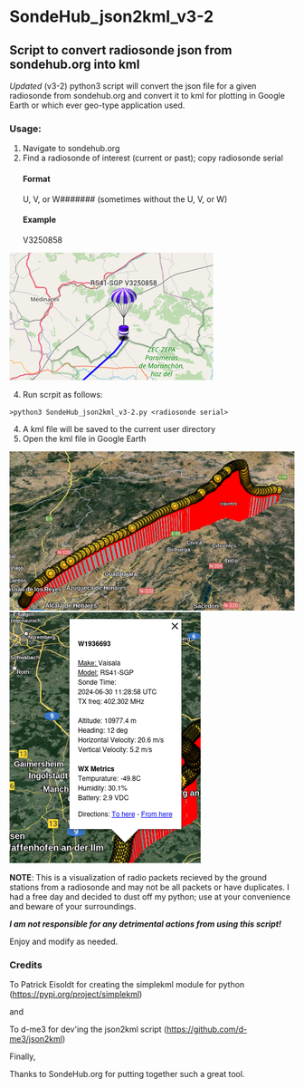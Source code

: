 # SondeHub_json2kml_v3-2
## Script to convert radiosonde json from sondehub.org into kml

*Updated* (v3-2) python3 script will convert the json file for a given radiosonde from sondehub.org and convert it to kml for plotting in Google Earth or which ever geo-type application used.

### Usage:
1) Navigate to sondehub.org
2) Find a radiosonde of interest (current or past); copy radiosonde serial
    #### Format
    U, V, or W####### (sometimes without the U, V, or W)
    #### Example
    V3250858
   
![RadioSonde](images/image01.png)

4) Run scrpit as follows:
```
>python3 SondeHub_json2kml_v3-2.py <radiosonde serial>
```
4) A kml file will be saved to the current user directory
5) Open the kml file in Google Earth

![Path](images/image02.png)
![wx_data](images/image03-2.png)

**NOTE**: This is a visualization of radio packets recieved by the ground stations from a radiosonde and may not be all packets or have duplicates.  I had a free day and decided to dust off my python; use at your convenience and beware of your surroundings. 

**_I am not responsible for any detrimental actions from using this script!_**

Enjoy and modify as needed.

### Credits
To Patrick Eisoldt for creating the simplekml module for python (https://pypi.org/project/simplekml)

and

To d-me3 for dev'ing the json2kml script (https://github.com/d-me3/json2kml)

Finally,

Thanks to SondeHub.org for putting together such a great tool.

